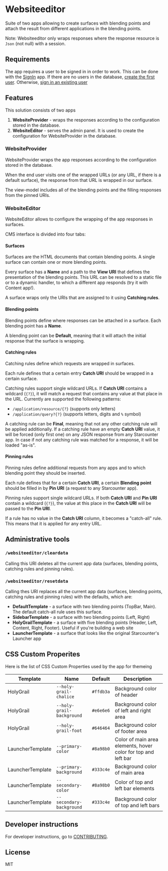 # Websiteeditor
Suite of two apps allowing to create surfaces with blending points and attach the result from different applications in the blending points.

Note: Websiteeditor only wraps responses where the response resource is `Json` (not null) with a session.

## Requirements

The app requires a user to be signed in in order to work. This can be done with the [SignIn](https://github.com/starcounterapps/signin) app. If there are no users in the database, [create the first user](https://github.com/starcounterapps/signin#create-the-first-user). Otherwise, [sign in an existing user](https://github.com/starcounterapps/signin#sign-in)

## Features

This solution consists of two apps

1. **WebsiteProvider** - wraps the responses according to the configuration stored in the database.
2. **WebsiteEditor** - serves the admin panel. It is used to create the configuration for WebsiteProvider in the database.

### WebsiteProvider

WebsiteProvider wraps the app responses according to the configuration stored in the database.

When the end user visits one of the wrapped URLs (or any URL, if there is a default surface), the response from that URL is wrapped in our surface.

The view-model includes all of the blending points and the filling responses from the pinned URIs.

### WebsiteEditor

WebsiteEditor allows to configure the wrapping of the app responses in surfaces.

CMS interface is divided into four tabs:

#### Surfaces

Surfaces are the HTML documents that contain blending points. A single surface can contain one or more blending points.

Every surface has a **Name** and a path to the **View URI** that defines the presentation of the blending points. This URL can be resolved to a static file or to a dynamic handler, to which a different app responds (try it with Content app!).

A surface wraps only the URIs that are assigned to it using **Catching rules**.

#### Blending points

Blending points define where responses can be attached in a surface. Each blending point has a **Name**.

A blending point can be **Default**, meaning that it will attach the initial response that the surface is wrapping.

#### Catching rules

Catching rules define which requests are wrapped in surfaces.

Each rule defines that a certain entry **Catch URI** should be wrapped in a certain surface.

Catching rules support single wildcard URLs. If **Catch URI** contains a wildcard (`{?}`), it will match a request that contains any value at that place in the URL. Currently are supported the following patterns:
* `/application/resource/{?}` (supports only letters)
* `/application/query?{?}` (supports letters, digits and `%` symbol)

A catching rule can be **Final**, meaning that not any other catching rule will be applied additionally. If a catching rule have an empty **Catch URI** value, it will be forced (only first one) on any JSON response from any Starcounter app. In case if not any catching rule was matched for a response, it will be loaded "as-is".

#### Pinning rules

Pinning rules define additional requests from any apps and to which blending point they should be inserted.

Each rule defines that for a certain **Catch URI**, a certain **Blending point** should be filled in by **Pin URI** (a request to any Starcounter app).

Pinning rules support single wildcard URLs. If both **Catch URI** and **Pin URI** contain a wildcard (`{?}`), the value at this place in the **Catch URI** will be passed to the **Pin URI**.

If a rule has no value in the **Catch URI** column, it becomes a "catch-all" rule. This means that it is applied for any entry URL.

## Administrative tools

### `/websiteeditor/cleardata`

Calling this URI deletes all the current app data (surfaces, blending points, catching rules and pinning rules).

### `/websiteeditor/resetdata`

Calling thes URI replaces all the current app data (surfaces, blending points, catching rules and pinning rules) with the defaults, which are:

- **DefaultTemplate** - a surface with two blending points (TopBar, Main). The default catch-all rule uses this surface.
- **SidebarTemplate** - a surface with two blending points (Left, Right)
- **HolyGrailTemplate** - a surface with five blending points (Header, Left, Content, Right, Footer). Useful if you're building a web site
- **LauncherTemplate** - a surface that looks like the original Starcounter's Launcher app

## CSS Custom Properites

Here is the list of CSS Custom Properties used by the app for themeing

Template         | Name                      | Default   | Description
---              | ---                       | ---       | ---
HolyGrail        | `--holy-grail-chalice`    | `#ffdb3a` | Background color of header
HolyGrail        | `--holy-grail-background` | `#e6e6e6` | Background color of left and right area
HolyGrail        | `--holy-grail-foot`       | `#646464` | Background color of footer area
LauncherTemplate | `--primary-color`         | `#8a98b0` | Color of main area elements, hover color for top and left bar
LauncherTemplate | `--primary-background`    | `#333c4e` | Background color of main area
LauncherTemplate | `--secondary-color`       | `#8a98b0` | Color of top and left bar elements
LauncherTemplate | `--secondary-background`  | `#333c4e` | Background color of top and left bars

## Developer instructions

For developer instructions, go to [CONTRIBUTING](CONTRIBUTING.md).

## License

MIT
